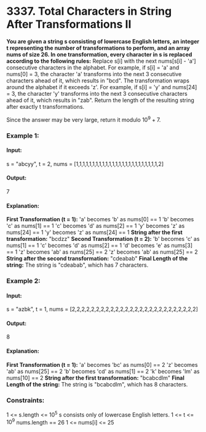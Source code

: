 # 3337. Total Characters in String After Transformations II
**You are given a string s consisting of lowercase English letters, an integer t representing the number of transformations to perform, and an array nums of size 26. In one transformation, every character in s is replaced according to the following rules:**
Replace s[i] with the next nums[s[i] - 'a'] consecutive characters in the alphabet. For example, if s[i] = 'a' and nums[0] = 3, the character 'a' transforms into the next 3 consecutive characters ahead of it, which results in "bcd".
The transformation wraps around the alphabet if it exceeds 'z'. For example, if s[i] = 'y' and nums[24] = 3, the character 'y' transforms into the next 3 consecutive characters ahead of it, which results in "zab".
Return the length of the resulting string after exactly t transformations.

Since the answer may be very large, return it modulo $`10^9 + 7`$.

### Example 1:
#### Input: 
s = "abcyy", t = 2, nums = [1,1,1,1,1,1,1,1,1,1,1,1,1,1,1,1,1,1,1,1,1,1,1,1,1,2]
#### Output:
7
#### Explanation:
**First Transformation (t = 1):**
'a' becomes 'b' as nums[0] == 1
'b' becomes 'c' as nums[1] == 1
'c' becomes 'd' as nums[2] == 1
'y' becomes 'z' as nums[24] == 1
'y' becomes 'z' as nums[24] == 1
**String after the first transformation:** "bcdzz"
**Second Transformation (t = 2):**
'b' becomes 'c' as nums[1] == 1
'c' becomes 'd' as nums[2] == 1
'd' becomes 'e' as nums[3] == 1
'z' becomes 'ab' as nums[25] == 2
'z' becomes 'ab' as nums[25] == 2
**String after the second transformation:** "cdeabab"
**Final Length of the string:** The string is "cdeabab", which has 7 characters.

### Example 2:
#### Input:
s = "azbk", t = 1, nums = [2,2,2,2,2,2,2,2,2,2,2,2,2,2,2,2,2,2,2,2,2,2,2,2,2,2]
#### Output:
8
#### Explanation:
**First Transformation (t = 1):**
'a' becomes 'bc' as nums[0] == 2
'z' becomes 'ab' as nums[25] == 2
'b' becomes 'cd' as nums[1] == 2
'k' becomes 'lm' as nums[10] == 2
**String after the first transformation:** "bcabcdlm"
**Final Length of the string:** The string is "bcabcdlm", which has 8 characters.

### Constraints:
1 <= s.length <= $`10^5`$
s consists only of lowercase English letters.
1 <= t <= $`10^9`$
nums.length == 26
1 <= nums[i] <= 25

